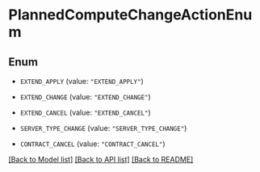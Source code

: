 # PlannedComputeChangeActionEnum

## Enum


* `EXTEND_APPLY` (value: `"EXTEND_APPLY"`)

* `EXTEND_CHANGE` (value: `"EXTEND_CHANGE"`)

* `EXTEND_CANCEL` (value: `"EXTEND_CANCEL"`)

* `SERVER_TYPE_CHANGE` (value: `"SERVER_TYPE_CHANGE"`)

* `CONTRACT_CANCEL` (value: `"CONTRACT_CANCEL"`)


[[Back to Model list]](../README.md#documentation-for-models) [[Back to API list]](../README.md#documentation-for-api-endpoints) [[Back to README]](../README.md)


